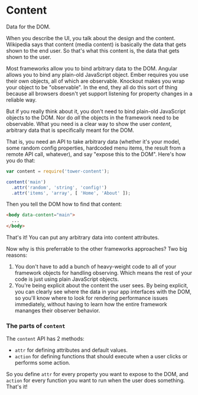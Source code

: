 # Content

Data for the DOM.

When you describe the UI, you talk about the design and the content. Wikipedia says that content (media content) is basically the data that gets shown to the end user. So that's what this content is, the data that gets shown to the user.

Most frameworks allow you to bind arbitrary data to the DOM. Angular allows you to bind any plain-old JavaScript object. Ember requires you use their own objects, all of which are observable. Knockout makes you wrap your object to be "observable". In the end, they all do this sort of thing because all browsers doesn't yet support listening for property changes in a reliable way.

But if you really think about it, you don't need to bind plain-old JavaScript objects to the DOM. Nor do _all_ the objects in the framework need to be observable. What you need is a clear way to show the user _content_, arbitrary data that is specifically meant for the DOM.

That is, you need an API to take arbitrary data (whether it's your model, some random config properties, hardcoded menu items, the result from a remote API call, whatever), and say "expose this to the DOM". Here's how you do that:

```js
var content = require('tower-content');

content('main')
  .attr('random', 'string', 'config!')
  .attr('items', 'array', [ 'Home', 'About' ]);
```

Then you tell the DOM how to find that content:

```html
<body data-content="main">
  ...
</body>
```

That's it! You can put any arbitrary data into content attributes.

Now why is this preferrable to the other frameworks approaches? Two big reasons:

1. You don't have to add a bunch of heavy-weight code to all of your framework objects for handling observing. Which means the rest of your code is just using plain JavaScript objects.
2. You're being explicit about the content the user sees. By being explicit, you can clearly see where the data in your app interfaces with the DOM, so you'll know where to look for rendering performance issues immediately, without having to learn how the entire framework mananges their observer behavior.

### The parts of `content`

The `content` API has 2 methods:

- `attr` for defining attributes and default values.
- `action` for defining functions that should execute when a user clicks or performs some action.

So you define `attr` for every property you want to expose to the DOM, and `action` for every function you want to run when the user does something. That's it!